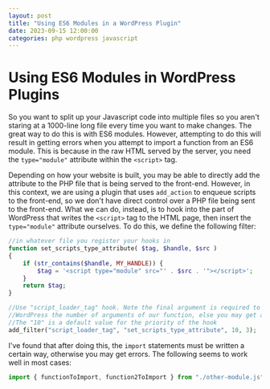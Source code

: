 ```yaml
---
layout: post
title: "Using ES6 Modules in a WordPress Plugin"
date: 2023-09-15 12:00:00
categories: php wordpress javascript
---
```

# Using ES6 Modules in WordPress Plugins
So you want to split up your Javascript code into multiple files so you aren't
staring at a 1000-line long file every time you want to make changes. The great
way to do this is with ES6 modules. However, attempting to do this will result
in getting errors when you attempt to import a function from an ES6 module. This
is because in the raw HTML served by the server, you need the `type="module"`
attribute within the `<script>` tag.

Depending on how your website is built, you may be able to directly add the
attribute to the PHP file that is being served to the front-end. However, in
this context, we are using a plugin that uses `add_action` to enqueue scripts to
the front-end, so we don't have direct control over a PHP file being sent to the
front-end. What we can do, instead, is to hook into the part of WordPress that
writes the `<script>` tag to the HTML page, then insert the `type="module"`
attribute ourselves. To do this, we define the following filter:
```php
//in whatever file you register your hooks in
function set_scripts_type_attribute( $tag, $handle, $src )
{
    if (str_contains($handle, MY_HANDLE)) {
        $tag = '<script type="module" src="' . $src . '"></script>';
    }
    return $tag;
}

//Use "script_loader_tag" hook. Note the final argument is required to tell
//WordPress the number of arguments of our function, else you may get an error.
//The "10" is a default value for the priority of the hook
add_filter("script_loader_tag", "set_scripts_type_attribute", 10, 3);
```
I've found that after doing this, the `import` statements must be
written a certain way, otherwise you may get errors. The following seems to
work well in most cases:
```js
import { functionToImport, function2ToImport } from "./other-module.js";
```
